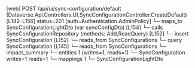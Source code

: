 [web] POST /api/ui/sync-configuration/default  (Dataverse.Api.Controllers.UI.SyncConfigurationController.CreateDefault)  [L142–L156] status=201 [auth=Authentication.AdminPolicy]
  └─ maps_to SyncConfigurationLightDto (var syncConfigDto) [L154]
  └─ calls SyncConfigurationRepository (methods: Add,ReadQuery) [L152]
  └─ insert SyncConfiguration [L152]
    └─ reads_from SyncConfigurations
  └─ query SyncConfiguration [L145]
    └─ reads_from SyncConfigurations
  └─ impact_summary
    └─ entities 1 (writes=1, reads=1)
      └─ SyncConfiguration writes=1 reads=1
    └─ mappings 1
      └─ SyncConfigurationLightDto

